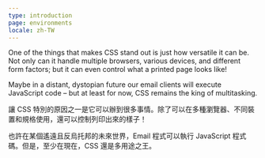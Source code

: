 ```yaml
---
type: introduction
page: environments
locale: zh-TW
---
```


One of the things that makes CSS stand out is just how versatile it can be. Not only can it handle multiple browsers, various devices, and different form factors; but it can even control what a printed page looks like!

Maybe in a distant, dystopian future our email clients will execute JavaScript code – but at least for now, CSS remains the king of multitasking. 

讓 CSS 特別的原因之一是它可以辦到很多事情。除了可以在多種瀏覽器、不同裝置和規格使用，還可以控制列印出來的樣子！

也許在某個遙遠且反烏托邦的未來世界，Email 程式可以執行 JavaScript 程式碼。但是，至少在現在，CSS 還是多用途之王。

